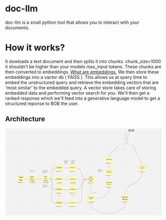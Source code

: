 # doc-llm
doc-llm is a small python tool that allows you to interact wtih your documents.

# How it works?
It dowloads a text document and then splits it into chunks. chunk_size=1000 it shouldn't be higher than your models max_input tokens.
These chunks are then converted to embeddings. [What are embeddings.](https://towardsdatascience.com/neural-network-embeddings-explained-4d028e6f0526)
We then store these embeddings into a vactor db ( FAISS ). This allows us at query time to embed the unstructured query and retrieve the embedding vectors that are 'most similar' to the embedded query. A vector store takes care of storing embedded data and performing vector search for you.
We'll then get a ranked response which we'll feed into a generative language model to get a structured reponse to BOB the user.

## Architecture

![App Screenshot](https://raw.githubusercontent.com/petkoche/doc-llm/main/static/ARCH_DIAGRAM.jpg)
